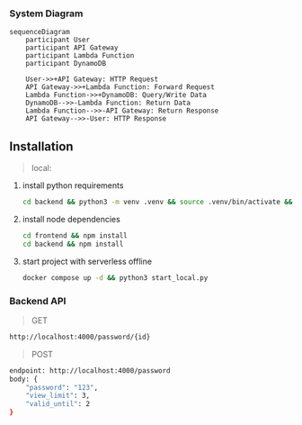 
### System Diagram

```mermaid
sequenceDiagram
    participant User
    participant API Gateway
    participant Lambda Function
    participant DynamoDB

    User->>+API Gateway: HTTP Request
    API Gateway->>+Lambda Function: Forward Request
    Lambda Function->>+DynamoDB: Query/Write Data
    DynamoDB-->>-Lambda Function: Return Data
    Lambda Function-->>-API Gateway: Return Response
    API Gateway-->>-User: HTTP Response
```

## Installation

> local:

1. install python requirements
    ```sh
    cd backend && python3 -m venv .venv && source .venv/bin/activate && pip3 install -r requirements.txt
    ```

2. install node dependencies
    ```sh
    cd frontend && npm install
    cd backend && npm install
    ``` 

3. start project with serverless offline
    ```sh
    docker compose up -d && python3 start_local.py
    ```

### Backend API
    
> GET
```sh
http://localhost:4000/password/{id}
```

> POST
```sh
endpoint: http://localhost:4000/password
body: {
    "password": "123",
    "view_limit": 3,
    "valid_until": 2
}
```


